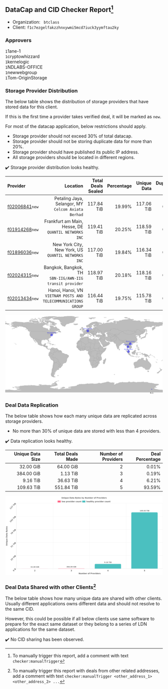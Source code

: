 ## DataCap and CID Checker Report[^1]
 - Organization: ` btclass`
 - Client: `f1c7ezgelfakzzhnxywmi5mcd7iuck3yymftau2ky`
### Approvers
`1`1ane-1<br/>`1`cryptowhizzard<br/>`1`kernelogic<br/>`1`NDLABS-OFFICE<br/>`1`newwebgroup<br/>`1`Tom-OriginStorage

### Storage Provider Distribution
The below table shows the distribution of storage providers that have stored data for this client.

If this is the first time a provider takes verified deal, it will be marked as `new`.

For most of the datacap application, below restrictions should apply.
 - Storage provider should not exceed 30% of total datacap.
 - Storage provider should not be storing duplicate data for more than 20%.
 - Storage provider should have published its public IP address.
 - All storage providers should be located in different regions.

✔️ Storage provider distribution looks healthy.

| Provider                                                    |                                                          Location | Total Deals Sealed | Percentage | Unique Data | Duplicate Deals |
| :---------------------------------------------------------- | ----------------------------------------------------------------: | -----------------: | ---------: | ----------: | --------------: |
| [f02006841](https://filfox.info/en/address/f02006841)`new`  |            Petaling Jaya, Selangor, MY<br/>`Celcom Axiata Berhad` |         117.84 TiB |     19.99% |  117.06 TiB |           0.66% |
| [f01914268](https://filfox.info/en/address/f01914268)`new`  |           Frankfurt am Main, Hesse, DE<br/>`QUANTIL NETWORKS INC` |         119.41 TiB |     20.25% |  118.59 TiB |           0.68% |
| [f01896036](https://filfox.info/en/address/f01896036)`new`  |            New York City, New York, US<br/>`QUANTIL NETWORKS INC` |         117.00 TiB |     19.84% |  116.34 TiB |           0.56% |
| [f02024315](https://filfox.info/en/address/f02024315)`new`  |       Bangkok, Bangkok, TH<br/>`SBN-IIG/AWN-IIG transit provider` |         118.97 TiB |     20.18% |  118.16 TiB |           0.68% |
| [f02013434](https://filfox.info/en/address/f02013434)`new`  | Hanoi, Hanoi, VN<br/>`VIETNAM POSTS AND TELECOMMUNICATIONS GROUP` |         116.44 TiB |     19.75% |  115.78 TiB |           0.56% |

<img src="https://raw.githubusercontent.com/data-preservation-programs/filplus-checker-assets/main/filecoin-project/filecoin-plus-large-datasets/issues/910/1676876678764.png"/>

### Deal Data Replication
The below table shows how each many unique data are replicated across storage providers.

- No more than 30% of unique data are stored with less than 4 providers.

✔️ Data replication looks healthy.

| Unique Data Size | Total Deals Made | Number of Providers | Deal Percentage |
| ---------------: | ---------------: | ------------------: | --------------: |
|        32.00 GiB |        64.00 GiB |                   2 |           0.01% |
|       384.00 GiB |         1.13 TiB |                   3 |           0.19% |
|         9.16 TiB |        36.63 TiB |                   4 |           6.21% |
|       109.63 TiB |       551.84 TiB |                   5 |          93.59% |

<img src="https://raw.githubusercontent.com/data-preservation-programs/filplus-checker-assets/main/filecoin-project/filecoin-plus-large-datasets/issues/910/1676876681753.png"/>

### Deal Data Shared with other Clients[^3]
The below table shows how many unique data are shared with other clients.
Usually different applications owns different data and should not resolve to the same CID.

However, this could be possible if all below clients use same software to prepare for the exact same dataset or they belong to a series of LDN applications for the same dataset.

✔️ No CID sharing has been observed.

[^1]: To manually trigger this report, add a comment with text `checker:manualTrigger`

[^2]: Deals from those addresses are combined into this report as they are specified with `checker:manualTrigger`

[^3]: To manually trigger this report with deals from other related addresses, add a comment with text `checker:manualTrigger <other_address_1> <other_address_2> ...`
